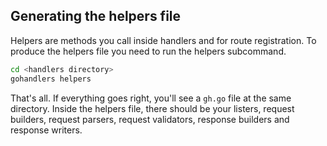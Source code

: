 ## Generating the helpers file

Helpers are methods you call inside handlers and for route registration. To produce the helpers file you need to run the helpers subcommand.

```sh
cd <handlers directory>
gohandlers helpers
```

That's all. If everything goes right, you'll see a `gh.go` file at the same directory. Inside the helpers file, there should be your listers, request builders, request parsers, request validators, response builders and response writers.
